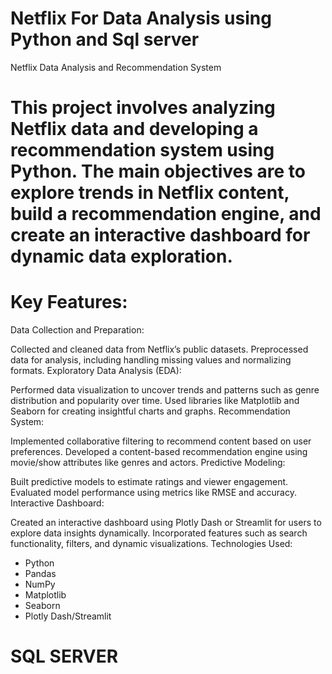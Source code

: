 # Netflix For Data Analysis using Python and Sql server 

Netflix Data Analysis and Recommendation System
# This project involves analyzing Netflix data and developing a recommendation system using Python. The main objectives are to explore trends in Netflix content, build a recommendation engine, and create an interactive dashboard for dynamic data exploration.

# Key Features:
Data Collection and Preparation:

Collected and cleaned data from Netflix’s public datasets.
Preprocessed data for analysis, including handling missing values and normalizing formats.
Exploratory Data Analysis (EDA):

Performed data visualization to uncover trends and patterns such as genre distribution and popularity over time.
Used libraries like Matplotlib and Seaborn for creating insightful charts and graphs.
Recommendation System:

Implemented collaborative filtering to recommend content based on user preferences.
Developed a content-based recommendation engine using movie/show attributes like genres and actors.
Predictive Modeling:

Built predictive models to estimate ratings and viewer engagement.
Evaluated model performance using metrics like RMSE and accuracy.
Interactive Dashboard:

Created an interactive dashboard using Plotly Dash or Streamlit for users to explore data insights dynamically.
Incorporated features such as search functionality, filters, and dynamic visualizations.
Technologies Used:
* Python
* Pandas
* NumPy
* Matplotlib
* Seaborn
* Plotly Dash/Streamlit

# SQL SERVER

